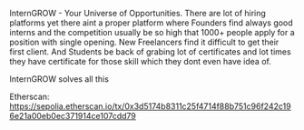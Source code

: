 InternGROW - Your Universe of Opportunities.
There are lot of hiring platforms yet there aint a proper platform where Founders find always good interns and the competition usually be so high that 1000+ people apply for a position with single opening.
New Freelancers find it difficult to get their first client.
And Students be back of grabing lot of certificates and lot times they have certificate for those skill which they dont even have idea of.

InternGROW solves all this 

Etherscan: https://sepolia.etherscan.io/tx/0x3d5174b8311c25f4714f88b751c96f242c196e21a00eb0ec371914ce107cdd79
